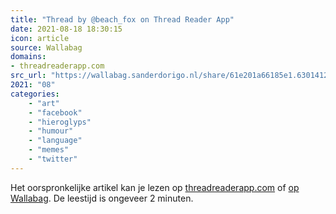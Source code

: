 ```yaml
---
title: "Thread by @beach_fox on Thread Reader App"
date: 2021-08-18 18:30:15
icon: article
source: Wallabag
domains:
- threadreaderapp.com
src_url: "https://wallabag.sanderdorigo.nl/share/61e201a66185e1.63014124"
2021: "08"
categories:
    - "art"
    - "facebook"
    - "hieroglyps"
    - "humour"
    - "language"
    - "memes"
    - "twitter"
---
```

Het oorspronkelijke artikel kan je lezen op [threadreaderapp.com](https://threadreaderapp.com/thread/1325668490431246336.html) of [op Wallabag](https://wallabag.sanderdorigo.nl/share/61e201a66185e1.63014124). De leestijd is ongeveer 2 minuten.
